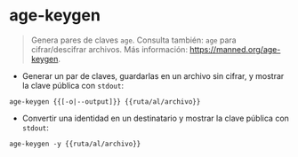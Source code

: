 # age-keygen

> Genera pares de claves `age`.
> Consulta también: `age` para cifrar/descifrar archivos.
> Más información: <https://manned.org/age-keygen>.

- Generar un par de claves, guardarlas en un archivo sin cifrar, y mostrar la clave pública con `stdout`:

`age-keygen {{[-o|--output]}} {{ruta/al/archivo}}`

- Convertir una identidad en un destinatario y mostrar la clave pública con `stdout`:

`age-keygen -y {{ruta/al/archivo}}`
